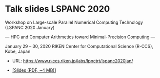 #  Talk slides LSPANC 2020

Workshop on Large-scale Parallel Numerical Computing Technology (LSPANC 2020 January)

— HPC and Computer Arithmetics toward Minimal-Precision Computing —

January 29 – 30, 2020
RIKEN Center for Computational Science (R-CCS), Kobe, Japan

- URL: https://www.r-ccs.riken.jp/labs/lpnctrt/lspanc2020jan/

- [[Slides (PDF, ~4 MB)]](tbd)
